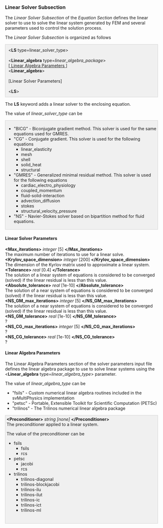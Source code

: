 <!-- ============================================================== -->
<!-- ==================== Linear Solver Subsection ================ -->
<!-- ============================================================== -->

<h3 id="liner_solver_subsection"> Linear Solver Subsection </h3>
The <i>Linear Solver Subsection</i> of the <i>Equation Section</i> defines the linear solver to use to solve the 
linear system generated by FEM and several parameters used to control the solution process.

The <i>Linear Solver Subsection</i> is organized as follows
<div style="background-color: #F0F0F0; padding: 10px; border: 1px solid #d0d0d0; border-left: 1px solid #d0d0d0">
&lt;<strong>LS</strong> type=linear_solver_type</i>&gt;
<br><br>
&lt;<strong>Linear_algebra</strong> type=<i>linear_algebra_package</i>&gt;<br>
[<a href="#liner_algebra_parameters"> Linear Algebra Parameters </a> ]
<br>
&lt;<strong>Linear_algebra</strong>&gt;<br>
<br>
[Linear Solver Parameters]
<br><br>
&lt;<strong>LS</strong>&gt;
</div>

The <strong>LS</strong> keyword adds a linear solver to the enclosing equation.

The value of <i>linear_solver_type</i> can be

<div style="background-color: #F0F0F0; padding: 4px; border: 1px solid #d0d0d0; border-left: 1px solid #d0d0d0">

<ul style="list-style-type:disc;">

  <li> "BICG" - Biconjugate gradient method. This solver is used for the same equations used for GMRES. </li>
  <li> "CG" - Conjugate gradient.  This solver is used for the following equations
     <ul style="list-style-type:square;">
       <li> linear_elasticity </li>
       <li> mesh </li>
       <li> shell </li>
       <li> solid_heat </li>
       <li> structural </li>
     </ul>
  </li>
  <li> "GMRES" - Generalized minimal residual method. This solver is used for the following equations
     <ul style="list-style-type:square;">
       <li> cardiac_electro_physiology </li>
       <li> coupled_momentum </li>
       <li> fluid-solid-interaction </li>
       <li> advection_diffusion </li>
       <li> stokes </li>
       <li> structural_velocity_pressure </li>
     </ul>
  </li>
  <li> "NS" - Navier-Stokes solver based on bipartition method for fluid equations. </li>

</ul>
</div>

<!-- --------------------------------- -->
<!-- ---- Linear solver parameters --- -->
<!-- --------------------------------- -->

<h4 id="liner_solver_parameters"> Linear Solver Parameters </h4>
<div class="bc_param_div">
<strong>&lt;Max_iterations&gt;</strong> <i>integer</i> [5]  <nobr>
<strong>&lt;/Max_iterations&gt;</strong>
</nobr><br>
The maximum number of iterations to use for a linear solve.
<br>
<strong>&lt;Krylov_space_dimension&gt;</strong> <i>integer</i> [200]  <nobr>
<strong>&lt;/Krylov_space_dimension&gt;</strong>
</nobr><br>
The dimension of the Kyrlov matrix used to approximate a linear system.
<br>
<strong>&lt;Tolerance&gt;</strong> <i>real</i> [0.4]  <nobr>
<strong>&lt;/Tolerance&gt;</strong>
</nobr><br>
The solution of a linear system of equations is considered to be converged (solved) if the linear residual is less than this value. 
<br>
<strong>&lt;Absolute_tolerance&gt;</strong> <i>real</i> [1e-10]  <nobr>
<strong>&lt;/Absolute_tolerance&gt;</strong>
</nobr><br>
The solution of a near system of equations is considered to be converged (solved) if the linear residual is less than this value.
<br>
<strong>&lt;NS_GM_max_iterations&gt;</strong> <i>integer</i> [5]  <nobr>
<strong>&lt;/NS_GM_max_iterations&gt;</strong>
</nobr><br>
The solution of a near system of equations is considered to be converged (solved) if the linear residual is less than this value.
<br>
<strong>&lt;NS_GM_tolerance&gt;</strong> <i>real</i> [1e-10]  <nobr>
<strong>&lt;/NS_GM_tolerance&gt;</strong>
</nobr><br>
? 
<br>
<strong>&lt;NS_CG_max_iterations&gt;</strong> <i>integer</i> [5]  <nobr>
<strong>&lt;/NS_CG_max_iterations&gt;</strong>
</nobr><br>
? 
<br>
<strong>&lt;NS_CG_tolerance&gt;</strong> <i>real</i> [1e-10]  <nobr>
<strong>&lt;/NS_CG_tolerance&gt;</strong>
</nobr><br>
? 
<br>
</div>

<!-- ============================================================== -->
<!-- ==================== Linear algebra parameter ================ -->
<!-- ============================================================== -->

<h4 id="liner_algebra_parameters"> Linear Algebra Parameters </h4>
The Linear Algebra Parameters section of the solver parameters input file defines the linear algebra package
to use to solve linear systems using the &lt;<strong>Linear_algebra</strong> type=<i>linear_algebra_type</i>&gt; parameter.

The value of <i>linear_algebra_type</i> can be

<ul style="list-style-type:disc;">
 <li> "fsils" - Custom numerical linear algebra routines included in the svMultiPhysics implementation </li>
 <li> "petsc" - Portable, Extensible Toolkit for Scientific Computation (PETSc) </li>
 <li> "trilinos" - The Trilinos numerical linear algebra package </li>
</ul>

<div style="background-color: #F0F0F0; padding: 4px; border: 1px solid #d0d0d0; border-left: 1px solid #d0d0d0">
<strong>&lt;Preconditioner&gt;</strong> <i>string [none] </i> <nobr>
<strong>&lt;/Preconditioner&gt;</strong>
</nobr><br>
The preconditioner applied to a linear system. 

The value of the preconditioner can be
<ul style="list-style-type:disc;">
  <li> fsils 
     <ul style="list-style-type:square;">
       <li> fsils</li>
       <li> rcs </li>
     </ul>
  </li>
  <li> petsc 
     <ul style="list-style-type:square;">
       <li> jacobi </li>
       <li> rcs </li>
     </ul>
  </li>
  <li> trilinos 
     <ul style="list-style-type:square;">
       <li> trilinos-diagonal </li>
       <li> trilinos-blockjacobi </li>
       <li> trilinos-ilu</li>
       <li> trilinos-ilut</li>
       <li> trilinos-ic</li>
       <li> trilinos-ict</li>
       <li> trilinos-ml</li>
     </ul>
  </li>
</ul>
<br>
</div>
